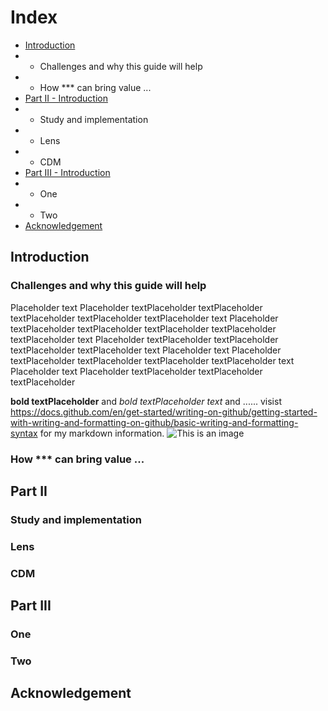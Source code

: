 # Index
- [Introduction](#introduction)
- - Challenges and why this guide will help
- - How *** can bring value ...
- [Part II - Introduction](#partII)
- - Study and implementation
- - Lens
- - CDM
- [Part III - Introduction](#partIII)
- - One
- - Two
- [Acknowledgement ](#ack)

## <a name="introduction">Introduction</a>
### Challenges and why this guide will help
Placeholder text Placeholder textPlaceholder textPlaceholder textPlaceholder textPlaceholder textPlaceholder text Placeholder textPlaceholder textPlaceholder textPlaceholder textPlaceholder textPlaceholder text Placeholder textPlaceholder textPlaceholder textPlaceholder textPlaceholder text
Placeholder text Placeholder textPlaceholder textPlaceholder textPlaceholder textPlaceholder text Placeholder text Placeholder textPlaceholder textPlaceholder textPlaceholder  

**bold textPlaceholder** and *bold textPlaceholder text* and ...... visist https://docs.github.com/en/get-started/writing-on-github/getting-started-with-writing-and-formatting-on-github/basic-writing-and-formatting-syntax for my markdown information. 
![This is an image](https://myoctocat.com/assets/images/base-octocat.svg)


### How *** can bring value ... 

## <a name="partII">Part II</a>
### Study and implementation
### Lens
### CDM
  
## <a name="partIII">Part III</a>
### One
### Two

## <a name="ack">Acknowledgement</a>
